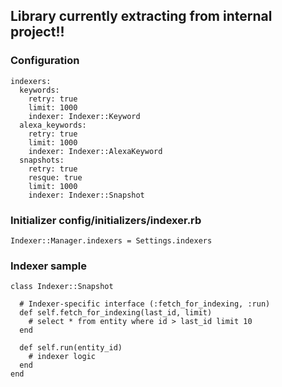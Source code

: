 ## Library currently extracting from internal project!!

### Configuration

```
indexers:
  keywords:
    retry: true
    limit: 1000
    indexer: Indexer::Keyword
  alexa_keywords:
    retry: true
    limit: 1000
    indexer: Indexer::AlexaKeyword
  snapshots:
    retry: true
    resque: true
    limit: 1000
    indexer: Indexer::Snapshot
```

### Initializer config/initializers/indexer.rb

```
Indexer::Manager.indexers = Settings.indexers
```

### Indexer sample

```
class Indexer::Snapshot

  # Indexer-specific interface (:fetch_for_indexing, :run)
  def self.fetch_for_indexing(last_id, limit)
    # select * from entity where id > last_id limit 10
  end

  def self.run(entity_id)
    # indexer logic
  end
end
```
